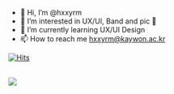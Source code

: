 - 👋 Hi, I’m @hxxyrm
- 👀 I’m interested in UX/UI, Band and pic 📸
- 🌱 I’m currently learning UX/UI Design
- 📫 How to reach me hxxyrm@kaywon.ac.kr

[![Hits](https://hits.seeyoufarm.com/api/count/incr/badge.svg?url=https%3A%2F%2Fgithub.com%2Fhxxyrm&count_bg=%2389B1FF&title_bg=%23323258&icon=&icon_color=%23E7E7E7&title=hits&edge_flat=false)](https://hits.seeyoufarm.com)

<br>
<imgsrc="https://img.shields.io/badge/Roblox-000000?style=flat-square&logo=Roblox&logoColor=white"/></a>
<img src="https://img.shields.io/badge/Roblox-000000?style=flat-square&logo=Roblox&logoColor=white"/></a>

<!---
hxxyrm/hxxyrm is a ✨ special ✨ repository because its `README.md` (this file) appears on your GitHub profile.
You can click the Preview link to take a look at your changes.
--->

